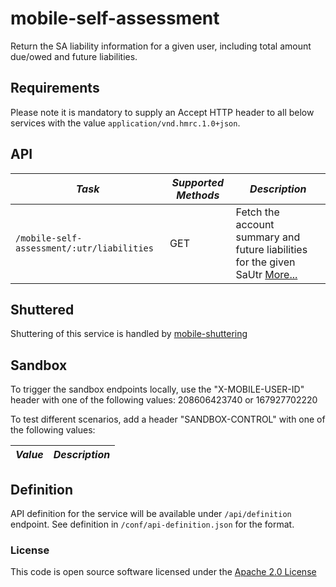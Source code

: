 mobile-self-assessment
=============================================

Return the SA liability information for a given user, including total amount due/owed and future liabilities.

Requirements
------------

Please note it is mandatory to supply an Accept HTTP header to all below services with the value ```application/vnd.hmrc.1.0+json```.

API
---

| *Task* | *Supported Methods* | *Description* |
|--------|----|----|
| ```/mobile-self-assessment/:utr/liabilities``` | GET | Fetch the account summary and future liabilities for the given SaUtr [More...](docs/summary.md)|

Shuttered
---------
Shuttering of this service is handled by [mobile-shuttering](https://github.com/hmrc/mobile-shuttering)


Sandbox
---------
To trigger the sandbox endpoints locally, use the "X-MOBILE-USER-ID" header with one of the following values:
208606423740 or 167927702220

To test different scenarios, add a header "SANDBOX-CONTROL" with one of the following values:

| *Value* | *Description* |
|--------|----|

Definition
---------
API definition for the service will be available under `/api/definition` endpoint.
See definition in `/conf/api-definition.json` for the format.

### License

This code is open source software licensed under the [Apache 2.0 License]("http://www.apache.org/licenses/LICENSE-2.0.html")